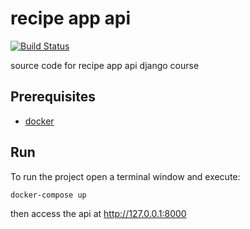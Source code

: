 # recipe app api

[![Build Status](https://travis-ci.org/dwyl/esta.svg?branch=master)](https://travis-ci.org/dwyl/esta)

source code for recipe app api django course

## Prerequisites
- [docker](https://docs.docker.com/install/)

## Run
To run the project open a terminal window and execute:
```bash
docker-compose up
```
then access the api at http://127.0.0.1:8000
